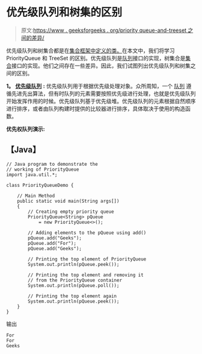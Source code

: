 # 优先级队列和树集的区别

> 原文:[https://www . geeksforgeeks . org/priority queue-and-treeset 之间的差异/](https://www.geeksforgeeks.org/difference-between-priorityqueue-and-treeset/)

优先级队列和树集合都是在[集合框架中定义的类。](https://www.geeksforgeeks.org/collections-in-java-2/)在本文中，我们将学习 PriorityQueue 和 TreeSet 的区别。优先级队列是[队列](https://www.geeksforgeeks.org/queue-interface-java/)接口的实现，树集合是[集合](https://www.geeksforgeeks.org/set-in-java/)接口的实现。他们之间存在一些差异。因此，我们试图列出优先级队列和树集之间的区别。

**1。** [**优先级队列**](https://www.geeksforgeeks.org/priority-queue-class-in-java-2/) **:** 优先级队列用于根据优先级处理对象。众所周知，一个 [队列](https://www.geeksforgeeks.org/queue-interface-java/) 遵循先进先出算法，但有时队列的元素需要按照优先级进行处理，也就是优先级队列开始发挥作用的时候。优先级队列基于优先级堆。优先级队列的元素根据自然顺序进行排序，或者由队列构建时提供的比较器进行排序，具体取决于使用的构造函数。

**优先权队列演示:**

## 【Java】

```
// Java program to demonstrate the
// working of PriorityQueue
import java.util.*;

class PriorityQueueDemo {

    // Main Method
    public static void main(String args[])
    {
        // Creating empty priority queue
        PriorityQueue<String> pQueue
            = new PriorityQueue<>();

        // Adding elements to the pQueue using add()
        pQueue.add("Geeks");
        pQueue.add("For");
        pQueue.add("Geeks");

        // Printing the top element of PriorityQueue
        System.out.println(pQueue.peek());

        // Printing the top element and removing it
        // from the PriorityQueue container
        System.out.println(pQueue.poll());

        // Printing the top element again
        System.out.println(pQueue.peek());
    }
}
```

输出

```
For
For
Geeks

```